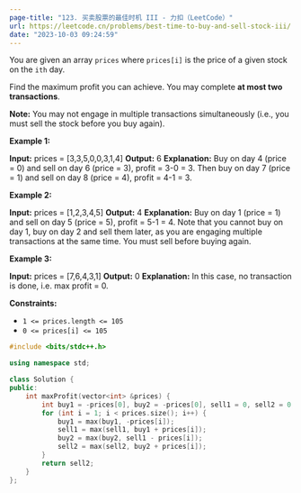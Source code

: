 ```yaml
---
page-title: "123. 买卖股票的最佳时机 III - 力扣（LeetCode）"
url: https://leetcode.cn/problems/best-time-to-buy-and-sell-stock-iii/
date: "2023-10-03 09:24:59"
---
```

You are given an array `prices` where `prices[i]` is the price of a given stock on the `ith` day.

Find the maximum profit you can achieve. You may complete **at most two transactions**.

**Note:** You may not engage in multiple transactions simultaneously (i.e., you must sell the stock before you buy again).

**Example 1:**

**Input:** prices = \[3,3,5,0,0,3,1,4\]
**Output:** 6
**Explanation:** Buy on day 4 (price = 0) and sell on day 6 (price = 3), profit = 3-0 = 3.
Then buy on day 7 (price = 1) and sell on day 8 (price = 4), profit = 4-1 = 3.

**Example 2:**

**Input:** prices = \[1,2,3,4,5\]
**Output:** 4
**Explanation:** Buy on day 1 (price = 1) and sell on day 5 (price = 5), profit = 5-1 = 4.
Note that you cannot buy on day 1, buy on day 2 and sell them later, as you are engaging multiple transactions at the same time. You must sell before buying again.

**Example 3:**

**Input:** prices = \[7,6,4,3,1\]
**Output:** 0
**Explanation:** In this case, no transaction is done, i.e. max profit = 0.

**Constraints:**

-   `1 <= prices.length <= 105`
-   `0 <= prices[i] <= 105`

```cpp
#include <bits/stdc++.h>

using namespace std;

class Solution {
public:
    int maxProfit(vector<int> &prices) {
        int buy1 = -prices[0], buy2 = -prices[0], sell1 = 0, sell2 = 0;
        for (int i = 1; i < prices.size(); i++) {
            buy1 = max(buy1, -prices[i]);
            sell1 = max(sell1, buy1 + prices[i]);
            buy2 = max(buy2, sell1 - prices[i]);
            sell2 = max(sell2, buy2 + prices[i]);
        }
        return sell2;
    }
};
```